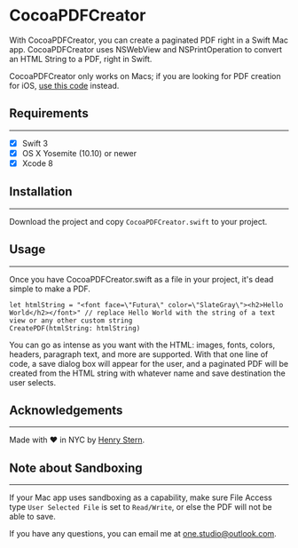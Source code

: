 # CocoaPDFCreator
With CocoaPDFCreator, you can create a paginated PDF right in a Swift Mac app. CocoaPDFCreator uses NSWebView and NSPrintOperation to convert an HTML String to a PDF, right in Swift.

CocoaPDFCreator only works on Macs; if you are looking for PDF creation for iOS, [use this code](https://gist.github.com/nyg/b8cd742250826cb1471f) instead.

Requirements
--
------------

 - [x] Swift 3
 - [x] OS X Yosemite (10.10) or newer
 - [x] Xcode 8

Installation
--
------------
Download the project and copy `CocoaPDFCreator.swift` to your project.

Usage
--
------------
Once you have CocoaPDFCreator.swift as a file in your project, it's dead simple to make a PDF.

    let htmlString = "<font face=\"Futura\" color=\"SlateGray\"><h2>Hello World</h2></font>" // replace Hello World with the string of a text view or any other custom string
    CreatePDF(htmlString: htmlString)

You can go as intense as you want with the HTML: images, fonts, colors, headers, paragraph text, and more are supported. With that one line of code, a save dialog box will appear for the user, and a paginated PDF will be created from the HTML string with whatever name and save destination the user selects.

Acknowledgements
--
------------
Made with ❤️ in NYC by [Henry Stern](http://one-studio.tumblr.com).


Note about Sandboxing
--
------------
If your Mac app uses sandboxing as a capability, make sure File Access type `User Selected File` is set to `Read/Write`, or else the PDF will not be able to save.

If you have any questions, you can email me at <a href="one.studio@outlook.com">one.studio@outlook.com</a>.



